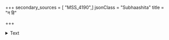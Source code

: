 +++
secondary_sources = [ "MSS_4190",]
jsonClass = "Subhaashita"
title = "न हि"

+++

<details><summary>Text</summary>

न हि क्रमश्चेदिह मृत्युजन्मनोः शरीरिणामस्तु तदात्मकर्मभिः।  
यः स्नेहपाशो निजसर्गवृद्धये स्वयं कृतस्ते तमिमं विवृश्चसि॥
</details>
